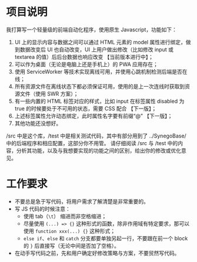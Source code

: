 # 项目说明

我打算写一个轻量级的前端自动化程序，使用原生 Javascript，功能如下：
1. UI 上的显示内容与数据之间可以通过 HTML 元素的 model 属性进行绑定，做到数据改变后 UI 也自动改变，UI 上用户做出修改（比如修改 input 或 textarea 的值）后后台数据也响应改变 【当前版本进行中】；
2. 可以作为桌面（无论是电脑上还是手机上）的 PWA 应用存在；
3. 使用 ServiceWorker 等技术实现离线可用，并使用心跳机制检测后端是否在线；
4. 所有资源文件在离线状态下都必须保证可用，使用的是上一次连线时获取到资源文件（使用 SWR 方案）；
5. 有一些内置的 HTML 标签对应的样式，比如 input 在标签属性 disabled 为 true 的时候要处于不可用的状态，需要 CSS 配合 【下一版】；
6. 上述标签属性允许动态绑定，此时属性名字要有前缀“@” 【下一版】；
7. 其他功能还没想好。

/src 中是这个库，/test 中是相关测试代码，其中有部分用到了 ../SynegoBase/ 中的后端程序和相应配置，这部分你不用管。
请仔细阅读 /src 与 /test 中的内容，分析其功能，以及与我想要实现的功能之间的区别，给出你的修改或优化意见。

# 工作要求

- 不要总是急于写代码，将用户需求了解清楚是非常重要的。
- 写 JS 代码的时候注意：
  + 使用 tab（`\t`） 缩进而非空格缩进；
  + 尽量使用 `(...) => {}` 这种形式的函数，除非作用域有特定要求，那可以使用 `function xxx(...) {}` 这种形式；
  + `else if`、`else` 和 `catch` 分支都要单独另起一行，不要跟在前一个 block 的 `}` 后直接写（无论中间是否加了空格）。
- 在动手写代码之前，先和用户确定好修改策略与方案，不要贸然写代码。